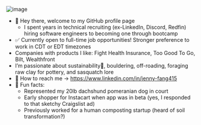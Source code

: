 ![image](https://github.com/user-attachments/assets/2385e704-1698-4292-a2be-1a584b696b8c)

- 👋 Hey there, welcome to my GitHub profile page
    - I spent years in technical recruiting (ex-LinkedIn, Discord, Redfin) hiring software engineers to becoming one through bootcamp
- ✅ Currently open to full-time job opportunities! Stronger preference to work in CDT or EDT timezones
- Companies with products I like: Fight Health Insurance, Too Good To Go, Bilt, Wealthfront
- I’m passionate about sustainability🌱, bouldering, off-roading, foraging raw clay for pottery, and sasquatch lore
- 🔗 How to reach me -> <a href="https://www.linkedin.com/in/jenny-fang415/" rel="follow"> </a>
https://www.linkedin.com/in/jenny-fang415
- 📃 Fun facts:
    - Represented my 20lb dachshund pomeranian dog in court
    - Early shopper for Instacart when app was in beta (yes, I responded to that sketchy Craigslist ad)
    - Previously worked for a human composting startup (heard of soil transformation?)

<!---
jfang5792/jfang5792 is a ✨ special ✨ repository because its `README.md` (this file) appears on your GitHub profile.
You can click the Preview link to take a look at your changes.
--->
